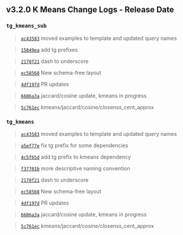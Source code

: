 
## v3.2.0 K Means Change Logs - Release Date

### `tg_kmeans_sub`

> [`ac43583`](https://github.com/tigergraph/gsql-graph-algorithms/commit/ac435831c1e0f8a254f52dfa1390d2e3b48f161f) moved examples to template and updated query names

> [`15849ea`](https://github.com/tigergraph/gsql-graph-algorithms/commit/15849ea252512a2105f1951c55a7cd8813cc4d36) add tg prefixes

> [`2170f21`](https://github.com/tigergraph/gsql-graph-algorithms/commit/2170f218a86c28359ebfdeb90e35749ba0794d1f) dash to underscore

> [`ec58568`](https://github.com/tigergraph/gsql-graph-algorithms/commit/ec58568cdd7e608bd7af13d6bce2eaf781c9798f) New schema-free layout

> [`4df197d`](https://github.com/tigergraph/gsql-graph-algorithms/commit/4df197dddc2d5eb7d187d5f9139412af2de31b85) PR updates

> [`6606a3a`](https://github.com/tigergraph/gsql-graph-algorithms/commit/6606a3ad171de44e2d12c1a42131f6ec1b811a36) jaccard/cosine update, kmeans in progress

> [`5c761ec`](https://github.com/tigergraph/gsql-graph-algorithms/commit/5c761eca0361c8ad228bc786fcd875843691dec1) kmeans/jaccard/cosine/closenss_cent_approx

### `tg_kmeans`

> [`ac43583`](https://github.com/tigergraph/gsql-graph-algorithms/commit/ac435831c1e0f8a254f52dfa1390d2e3b48f161f) moved examples to template and updated query names

> [`a5ef77e`](https://github.com/tigergraph/gsql-graph-algorithms/commit/a5ef77ee557997ab29c6e5d3d8af567e502cbbec) fix tg prefix for some dependencies

> [`4c5f65d`](https://github.com/tigergraph/gsql-graph-algorithms/commit/4c5f65d7e23913ab3983478ab3772b1c79987d35) add tg prefix to kmeans dependency

> [`f37701b`](https://github.com/tigergraph/gsql-graph-algorithms/commit/f37701be48f14093bc2e82c078c152124de35fd6) more descriptive naming convention

> [`2170f21`](https://github.com/tigergraph/gsql-graph-algorithms/commit/2170f218a86c28359ebfdeb90e35749ba0794d1f) dash to underscore

> [`ec58568`](https://github.com/tigergraph/gsql-graph-algorithms/commit/ec58568cdd7e608bd7af13d6bce2eaf781c9798f) New schema-free layout

> [`4df197d`](https://github.com/tigergraph/gsql-graph-algorithms/commit/4df197dddc2d5eb7d187d5f9139412af2de31b85) PR updates

> [`6606a3a`](https://github.com/tigergraph/gsql-graph-algorithms/commit/6606a3ad171de44e2d12c1a42131f6ec1b811a36) jaccard/cosine update, kmeans in progress

> [`5c761ec`](https://github.com/tigergraph/gsql-graph-algorithms/commit/5c761eca0361c8ad228bc786fcd875843691dec1) kmeans/jaccard/cosine/closenss_cent_approx
